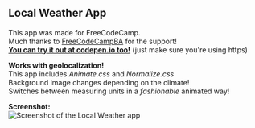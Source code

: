 **Local Weather App**
----------------
This app was made for FreeCodeCamp.  
Much thanks to [FreeCodeCampBA](https://freecodecampba.org/) for the support!  
[**You can try it out at codepen.io too!**](https://codepen.io/erosilk/full/vgzJKx/) (just make sure you're using https)


**Works with geolocalization!**  
This app includes *Animate.css* and *Normalize.css*  
Background image changes depending on the climate!  
Switches between measuring units in a *fashionable* animated way!  

**Screenshot:**  
![Screenshot of the Local Weather app](http://i.imgur.com/WJjPZQ6.jpg)
